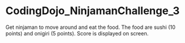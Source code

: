 # CodingDojo_NinjamanChallenge_3
Get ninjaman to move around and eat the food. The food are sushi (10 points) and onigiri (5 points). Score is displayed on screen.
